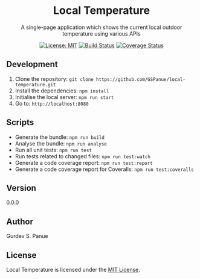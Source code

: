 <h1 align="center">Local Temperature</h1>

<div align="center">

A single-page application which shows the current local outdoor temperature using various APIs

[![License: MIT](https://img.shields.io/badge/License-MIT-yellow.svg)](https://github.com/GSPanue/local-temperature/blob/master/LICENSE.md)
[![Build Status](https://travis-ci.com/GSPanue/local-temperature.svg?branch=develop)](https://travis-ci.com/GSPanue/local-temperature)
[![Coverage Status](https://coveralls.io/repos/github/GSPanue/local-temperature/badge.svg?branch=develop)](https://coveralls.io/github/GSPanue/local-temperature?branch=develop)

</div>

## Development

1. Clone the repository: ``git clone https://github.com/GSPanue/local-temperature.git``
2. Install the dependencies: ``npm install``
3. Initialise the local server: ``npm run start``
4. Go to: ``http://localhost:8080``

## Scripts

- Generate the bundle: ``npm run build``
- Analyse the bundle: ``npm run analyse``
- Run all unit tests: ``npm run test``
- Run tests related to changed files: ``npm run test:watch``
- Generate a code coverage report: ``npm run test:report``
- Generate a code coverage report for Coveralls: ``npm run test:coveralls``

## Version

0.0.0

## Author

Gurdev S. Panue

## License

Local Temperature is licensed under the [MIT License](https://github.com/GSPanue/local-temperature/blob/master/LICENSE).

